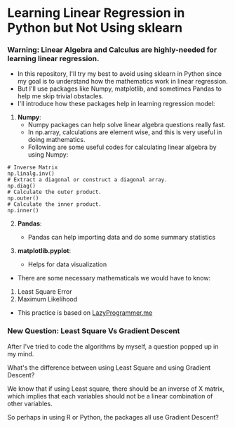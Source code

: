 # Learning Linear Regression in Python but Not Using sklearn

### Warning: Linear Algebra and Calculus are highly-needed for learning linear regression.

* In this repository, I'll try my best to avoid using sklearn in Python since my goal is to understand how the mathematics work in linear regression.
* But I'll use packages like Numpy, matplotlib, and sometimes Pandas to help me skip trivial obstacles.
* I'll introduce how these packages help in learning regression model:
1. **Numpy**: 
   - Numpy packages can help solve linear algebra questions really fast.
   - In np.array, calculations are element wise, and this is very useful in doing mathematics.
   - Following are some useful codes for calculating linear algebra by using Numpy:
```
# Inverse Matrix
np.linalg.inv()
# Extract a diagonal or construct a diagonal array.
np.diag()
# Calculate the outer product.
np.outer()
# Calculate the inner product.
np.inner()
```

2. **Pandas**: 
   - Pandas can help importing data and do some summary statistics

3. **matplotlib.pyplot**: 
   - Helps for data visualization

* There are some necessary mathematicals we would have to know:
1. Least Square Error
2. Maximum Likelihood
* This practice is based on [LazyProgrammer.me](https://github.com/lazyprogrammer)

### New Question: Least Square Vs Gradient Descent
After I've tried to code the algorithms by myself, a question popped up in my mind. 

What's the difference between using Least Square and using Gradient Descent?

We know that if using Least square, there should be an inverse of X matrix, which implies that each variables should not be a linear combination of other variables.

So perhaps in using R or Python, the packages all use Gradient Descent?
